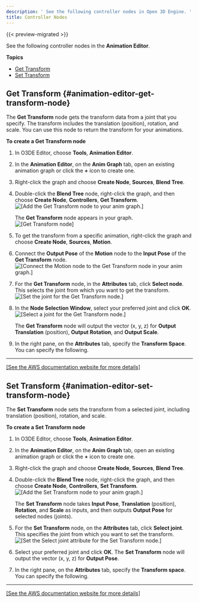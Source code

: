 ```yaml
---
description: ' See the following controller nodes in Open 3D Engine. '
title: Controller Nodes
---
```


{{< preview-migrated >}}

See the following controller nodes in the **Animation Editor**\.

**Topics**
+ [Get Transform](#animation-editor-get-transform-node)
+ [Set Transform](#animation-editor-set-transform-node)

## Get Transform {#animation-editor-get-transform-node}

The **Get Transform** node gets the transform data from a joint that you specify\. The transform includes the translation \(position\), rotation, and scale\. You can use this node to return the transform for your animations\.

**To create a Get Transform node**

1. In O3DE Editor, choose **Tools**, **Animation Editor**\.

1. In the **Animation Editor**, on the **Anim Graph** tab, open an existing animation graph or click the **\+** icon to create one\.

1. Right\-click the graph and choose **Create Node**, **Sources**, **Blend Tree**\.

1. Double\-click the **Blend Tree** node, right\-click the graph, and then choose **Create Node**, **Controllers**, **Get Transform**\.
![\[Add the Get Transform node to your anim graph.\]](/images/user-guide/actor-animation/animation-editor-get-set-transform-1.png)

   The **Get Transform** node appears in your graph\.
![\[Get Transform node\]](/images/user-guide/actor-animation/animation-editor-get-transform.png)

1. To get the transform from a specific animation, right\-click the graph and choose **Create Node**, **Sources**, **Motion**\.

1. Connect the **Output Pose** of the **Motion** node to the **Input Pose** of the **Get Transform** node\.
![\[Connect the Motion node to the Get Transform node in your anim graph.\]](/images/user-guide/actor-animation/animation-editor-get-set-transform-2.png)

1. For the **Get Transform** node, in the **Attributes** tab, click **Select node**\. This selects the joint from which you want to get the transform\.
![\[Set the joint for the Get Transform node.\]](/images/user-guide/actor-animation/animation-editor-get-set-transform-6.png)

1. In the **Node Selection Window**, select your preferred joint and click **OK**\.
![\[Select a joint for the Get Transform node.\]](/images/user-guide/actor-animation/animation-editor-get-set-transform-4.png)

   The **Get Transform** node will output the vector \(x, y, z\) for **Output Translation** \(position\), **Output Rotation**, and **Output Scale**\.

1. In the right pane, on the **Attributes** tab, specify the **Transform Space**\. You can specify the following\.
****
[\[See the AWS documentation website for more details\]](/docs/userguide/animation/editor/controller-nodes)

## Set Transform {#animation-editor-set-transform-node}

The **Set Transform** node sets the transform from a selected joint, including translation \(position\), rotation, and scale\.

**To create a Set Transform node**

1. In O3DE Editor, choose **Tools**, **Animation Editor**\.

1. In the **Animation Editor**, on the **Anim Graph** tab, open an existing animation graph or click the **\+** icon to create one\.

1. Right\-click the graph and choose **Create Node**, **Sources**, **Blend Tree**\.

1. Double\-click the **Blend Tree** node, right\-click the graph, and then choose **Create Node**, **Controllers**, **Set Transform**\.
![\[Add the Set Transform node to your anim graph.\]](/images/user-guide/actor-animation/animation-editor-get-set-transform-5.png)

   The **Set Transform** node takes **Input Pose**, **Translation** \(position\), **Rotation**, and **Scale** as inputs, and then outputs **Output Pose** for selected nodes \(joints\)\.

1. For the **Set Transform** node, on the **Attributes** tab, click **Select joint**\. This specifies the joint from which you want to set the transform\.
![\[Set the Select joint attribute for the Set Transform node.\]](/images/user-guide/actor-animation/animation-editor-get-set-transform-3.png)

1. Select your preferred joint and click **OK**\. The **Set Transform** node will output the vector \(x, y, z\) for **Output Pose**\.

1. In the right pane, on the **Attributes** tab, specify the **Transform space**\. You can specify the following\.
****
[\[See the AWS documentation website for more details\]](/docs/userguide/animation/editor/controller-nodes)